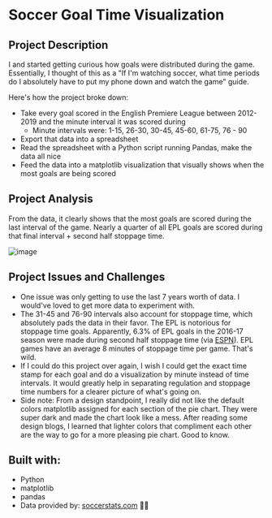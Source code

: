 # Soccer Goal Time Visualization

## Project Description
I and started getting curious how goals were distributed during the game. Essentially, I thought of this as a "If I'm watching soccer, what time periods do I absolutely have to put my phone down and watch the game" guide.

Here's how the project broke down: 
* Take every goal scored in the English Premiere League between 2012-2019 and the minute interval it was scored during
    * Minute intervals were: 1-15, 26-30, 30-45, 45-60, 61-75, 76 - 90
* Export that data into a spreadsheet 
* Read the spreadsheet with a Python script running Pandas, make the data all nice
* Feed the data into a matplotlib visualization that visually shows when the most goals are being scored

## Project Analysis
From the data, it clearly shows that the most goals are scored during the last interval of the game. Nearly a quarter of all EPL goals are scored during that final interval + second half stoppage time. 

![image](https://user-images.githubusercontent.com/18202690/63980858-b0edcb00-ca71-11e9-86f7-216f81b59f38.png)

## Project Issues and Challenges
* One issue was only getting to use the last 7 years worth of data. I would've loved to get more data to experiment with.
* The 31-45 and 76-90 intervals also account for stoppage time, which absolutely pads the data in their favor. The EPL is notorious for stoppage time goals. Apparently, 6.3% of EPL goals in the 2016-17 season were made during second half stoppage time (via [ESPN](http://www.espn.com/soccer/blog/tactics-and-analysis/67/post/3170967/why-premier-league-has-more-stoppage-time-goals-than-other-top-leagues)). EPL games have an average 8 minutes of stoppage time per game. That's wild. 
* If I could do this project over again, I wish I could get the exact time stamp for each goal and do a visualization by minute instead of time intervals. It would greatly help in separating regulation and stoppage time numbers for a clearer picture of what's going on. 
* Side note: From a design standpoint, I really did not like the default colors matplotlib assigned for each section of the pie chart. They were super dark and made the chart look like a mess. After reading some design blogs, I learned that lighter colors that compliment each other are the way to go for a more pleasing pie chart. Good to know. 
## Built with:
* Python
* matplotlib
* pandas 
* Data provided by: [soccerstats.com](http://www.soccerstats.com) 🙏🏽




